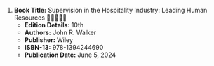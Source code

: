1. **Book Title:** Supervision in the Hospitality Industry: Leading Human Resources 🚨🚨🚨🚨🚨
   - **Edition Details:** 10th
   - **Authors:** John R. Walker
   - **Publisher:** Wiley
   - **ISBN-13:** 978-1394244690
   - **Publication Date:** June 5, 2024
